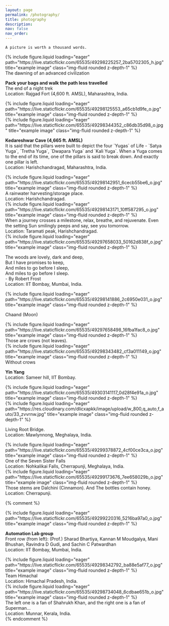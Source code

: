 ```yaml
---
layout: page
permalink: /photography/
title: photography
description:
nav: false
nav_order:
---
```


`A picture is worth a thousand words.`


<div class="row">
    <div class="col-sm-8">
        {% include figure.liquid loading="eager" path="https://live.staticflickr.com/65535/49298225257_2ba5702305_h.jpg" title="example image" class="img-fluid rounded z-depth-1" %}
    </div>
    <div class="col-sm-4 d-flex align-items-center">
        <div class="caption">
            The dawning of an advanced civilization
        </div>
    </div>
</div>

<div class="row">
    <div class="col-sm-4 d-flex align-items-center">
        <div class="caption">
            <p><strong>Pack your bags and walk the path less travelled</strong><br>
            The end of a night trek <br>
            Location: Rajgad Fort (4,600 ft. AMSL), Maharashtra, India.
            </p>
        </div>
    </div>
    <div class="col-sm-8">
        {% include figure.liquid loading="eager" path="https://live.staticflickr.com/65535/49298125553_a65cb1d9fe_o.jpg" title="example image" class="img-fluid rounded z-depth-1" %}
    </div>
</div>

<div class="row">
    <div class="col-sm mt-3 mt-md-0 text-center">
        {% include figure.liquid loading="eager" path="https://live.staticflickr.com/65535/49298344352_c86db35d98_o.jpg" title="example image" class="img-fluid rounded z-depth-1" %}
        <div class="caption">
        <p><strong>Kedareshwar Cave (4,665 ft. AMSL)</strong><br>
        It is said that the pillars were built to depict the four `Yugas` of Life - `Satya Yuga`, `Tretha Yuga`, `Dwapara Yuga` and `Kali Yuga`. When a Yuga comes to the end of its time, one of the pillars is said to break down. And exactly one pillar is left. <br>
        Location: Harishchandragad, Maharashtra, India.
        </p>
        </div>
    </div>
    <div class="col-sm mt-3 mt-md-0 text-center">
        {% include figure.liquid loading="eager" path="https://live.staticflickr.com/65535/49298142951_6cecb55be6_o.jpg" title="example image" class="img-fluid rounded z-depth-1" %}
        <div class="caption">
        A rainwater harvesting/storage place.<br>
        Location: Harishchandragad.
        </div>
    </div>
    <div class="col-sm mt-3 mt-md-0 text-center">
        {% include figure.liquid loading="eager" path="https://live.staticflickr.com/65535/49298143171_10ff587295_o.jpg" title="example image" class="img-fluid rounded z-depth-1" %}
        <div class="caption">
        When a journey crosses a milestone, relax, breathe, and rejuvenate. Even the setting Sun smilingly peeps and say, see you tomorrow. <br>
        Location: Taramati peak, Harishchandragad.
        </div>
    </div>
</div>

<div class="row">
    <div class="col-sm-8">
        {% include figure.liquid loading="eager" path="https://live.staticflickr.com/65535/49297658033_50162d838f_o.jpg" title="example image" class="img-fluid rounded z-depth-1" %}
    </div>
    <div class="col-sm-4 d-flex align-items-center">
        <div class="caption">
            <p>The woods are lovely, dark and deep, <br> But I have promises to keep, <br> And miles to go before I sleep, <br> And miles to go before I sleep. <br> - By Robert Frost <br>
            Location: IIT Bombay, Mumbai, India.</p>
        </div>
    </div>
</div>

<div class="row">
    <div class="col-sm mt-3 mt-md-0 text-center">
        {% include figure.liquid loading="eager" path="https://live.staticflickr.com/65535/49298141886_2c6950e031_o.jpg" title="example image" class="img-fluid rounded z-depth-1" %}
        <div class="caption">
        <p>Chaand (Moon)
        </p>
        </div>
    </div>
    <div class="col-sm mt-3 mt-md-0 text-center">
        {% include figure.liquid loading="eager" path="https://live.staticflickr.com/65535/49297658498_16fba1fac8_o.jpg" title="example image" class="img-fluid rounded z-depth-1" %}
        <div class="caption">
        Those are crows (not leaves).
        </div>
    </div>
    <div class="col-sm mt-3 mt-md-0 text-center">
        {% include figure.liquid loading="eager" path="https://live.staticflickr.com/65535/49298343482_cf3a011149_o.jpg" title="example image" class="img-fluid rounded z-depth-1" %}
        <div class="caption">
        Without crows
        </div>
    </div>
</div>

<div class="row">
    <div class="col-sm-4 d-flex align-items-center">
        <div class="caption">
            <p><strong>Yin Yang</strong><br>
            Location: Sameer hill, IIT Bombay.
            </p>
        </div>
    </div>
    <div class="col-sm-8">
        {% include figure.liquid loading="eager" path="https://live.staticflickr.com/65535/49303141117_0d28f4e91a_o.jpg" title="example image" class="img-fluid rounded z-depth-1" %}
    </div>
</div>

<div class="row">
    <div class="col-sm mt-3 mt-md-0 text-center">
        {% include figure.liquid loading="eager" path="https://res.cloudinary.com/dlicxapkk/image/upload/w_800,q_auto,f_auto/33_zvvrnw.jpg" title="example image" class="img-fluid rounded z-depth-1" %}
        <div class="caption">
        <p>Living Root Bridge.<br>Location: Mawlynnong, Meghalaya, India.
        </p>
        </div>
    </div>
    <div class="col-sm mt-3 mt-md-0 text-center">
        {% include figure.liquid loading="eager" path="https://live.staticflickr.com/65535/49299378872_4cf00ce3ca_o.jpg" title="example image" class="img-fluid rounded z-depth-1" %}
        <div class="caption">
        One of the Seven Sister Falls <br>Location: Nohkalikai Falls, Cherrapunji, Meghalaya, India.
        </div>
    </div>
    <div class="col-sm mt-3 mt-md-0 text-center">
        {% include figure.liquid loading="eager" path="https://live.staticflickr.com/65535/49299173676_7ee658029b_o.jpg" title="example image" class="img-fluid rounded z-depth-1" %}
        <div class="caption">
        Those stems are Dalchini (Cinnamon). And The bottles contain honey.<br> Location: Cherrapunji.
        </div>
    </div>
</div>

{% comment %}
<div class="row">
    <div class="col-sm mt-3 mt-md-0 text-center">
        {% include figure.liquid loading="eager" path="https://live.staticflickr.com/65535/49299220316_5216ba97a0_o.jpg" title="example image" class="img-fluid rounded z-depth-1" %}
        <div class="caption">
        <p><strong>Automation Lab group</strong> <br> Front row (from left): (Prof.) Sharad Bhartiya, Kannan M Moudgalya, Mani Bhushan, Ravindra D Gudi, and Sachin C Patwardhan<br> Location: IIT Bombay, Mumbai, India.
        </p>
        </div>
    </div>
    <div class="col-sm mt-3 mt-md-0 text-center">
        {% include figure.liquid loading="eager" path="https://live.staticflickr.com/65535/49298342792_ba88e5af77_o.jpg" title="example image" class="img-fluid rounded z-depth-1" %}
        <div class="caption">
        Team Himachal<br> Location: Himachal Pradesh, India.
        </div>
    </div>
    <div class="col-sm mt-3 mt-md-0 text-center">
        {% include figure.liquid loading="eager" path="https://live.staticflickr.com/65535/49298734048_6cdbae651b_o.jpg" title="example image" class="img-fluid rounded z-depth-1" %}
        <div class="caption">
        The left one is a fan of Shahrukh Khan, and the right one is a fan of Superman...<i class="fa-solid fa-face-laugh-squint"></i><br> Location: Munnar, Kerala, India.
        </div>
    </div>
</div>
{% endcomment %}
